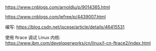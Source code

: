 https://www.cnblogs.com/arnoldlu/p/9014365.html

https://www.cnblogs.com/jefree/p/4439007.html

编写: https://blog.csdn.net/jscese/article/details/46415531

使用 ftrace 调试 Linux 内核: https://www.ibm.com/developerworks/cn/linux/l-cn-ftrace2/index.html

